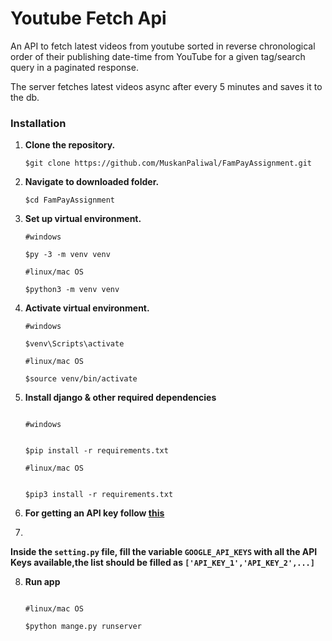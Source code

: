 # Youtube Fetch Api
An API to fetch latest videos from youtube sorted in reverse chronological order of their publishing date-time from YouTube for a given tag/search query in a paginated response.

The server fetches latest videos async after every 5 minutes and saves it to the db.
<h3>Installation </h3>

1. **Clone the repository.**

   ```shell
   $git clone https://github.com/MuskanPaliwal/FamPayAssignment.git

   ```
2. **Navigate to downloaded folder.**

   ```shell
   $cd FamPayAssignment

   ```
3. **Set up virtual environment.**

   ```shell
   #windows
   
   $py -3 -m venv venv
   
   #linux/mac OS
   
   $python3 -m venv venv

   ```
4. **Activate virtual environment.**

   ```shell
   #windows

   $venv\Scripts\activate
   
   #linux/mac OS
   
   $source venv/bin/activate

   ```
5. **Install django & other required dependencies**
    ```shell
    
    #windows
    

   $pip install -r requirements.txt
   
   #linux/mac OS
   
  
   $pip3 install -r requirements.txt

   ```
  
6. **For getting an API key follow [this](https://developers.google.com/youtube/v3/getting-started)**
7. 
  **Inside the `setting.py` file, fill the variable `GOOGLE_API_KEYS` with all the API Keys available,the list should be filled as                  `['API_KEY_1','API_KEY_2',...]`**


8. **Run app**
    ```shell

    #linux/mac OS

    $python mange.py runserver

    ```
